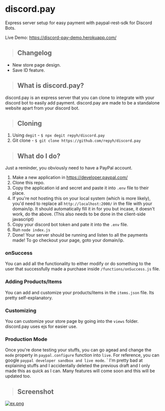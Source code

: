 # discord.pay
Express server setup for easy payment with paypal-rest-sdk for Discord Bots.

Live Demo: https://discord-pay-demo.herokuapp.com/

> ## Changelog
- New store page design.
- Save ID feature.

> ## What is discord.pay?
discord.pay is an express server that you can clone to integrate with your discord bot to easily add payment. discord.pay are made to be a standalone website apart from your discord bot.

> ## Cloning
1. Using `degit` - `$ npx degit repyh/discord.pay`
2. Git clone - `$ git clone https://github.com/repyh/discord.pay`

> ## What do I do?
Just a reminder, you obviously need to have a PayPal account.
1. Make a new application in https://developer.paypal.com/
2. Clone this repo.
3. Copy the application id and secret and paste it into `.env` file to their place.
4. If you're not hosting this on your local system (which is more likely), you'd need to replace all `http://localhost:2000/` in the file with your domain/ip. It should automatically fill it in for you but incase, it doesn't work, do the above. (This also needs to be done in the client-side javascript)
5. Copy your discord bot token and pate it into the `.env` file.
6. Run `node index.js`
7. Done! Your server should be running and listen to all the payments made! To go checkout your page, goto your domain/ip.

### onSuccess
You can add all the functionality to either modify or do something to the user that successfully made a purchase inside `/functions/onSuccess.js` file.

### Adding Products/Items
You can add and customize your products/items in the `items.json` file. Its pretty self-explanatory.

### Customizing
You can customize your store page by going into the `views` folder. discord.pay uses ejs for easier use.

### Production Mode
Once you're done testing your stuffs, you can go agead and change the `mode` property in `paypal.configure` function into `live`. For reference, you can google `paypal developer sandbox and live mode`.
`
I'm pretty bad at explaining stuffs and I accidentally deleted the previous draft and I only made this as quick as I can.
Many features will come soon and this will be updated too.

> ## Screenshot
[![ex.png](https://i.postimg.cc/cL2yhKkH/ex.png)](https://www.youtube.com/watch?v=dQw4w9WgXcQ)
